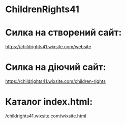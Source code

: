 # ChildrenRights41
# Силка на створений сайт:
https://childrights41.wixsite.com/website
# Силка на діючий сайт:
https://childrights41.wixsite.com/children-rights
# Каталог index.html:
/childrights41.wixsite.com/wixsite.html
